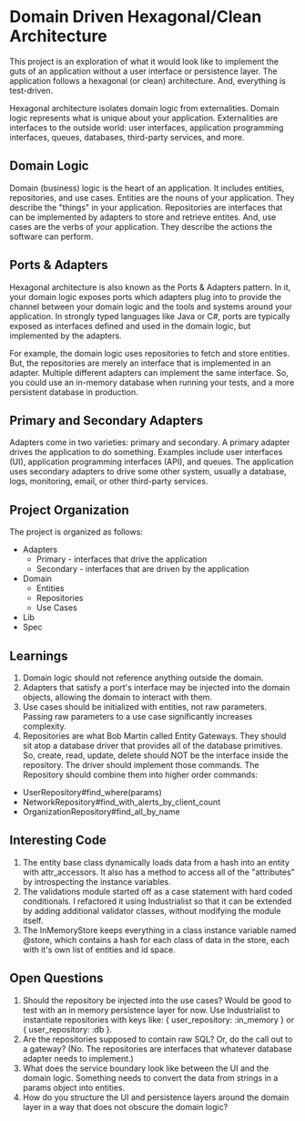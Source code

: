 # Domain Driven Hexagonal/Clean Architecture

This project is an exploration of what it would look like to implement the guts of an application without a user interface or persistence layer. The application follows a hexagonal (or clean) architecture. And, everything is test-driven.

Hexagonal architecture isolates domain logic from externalities. Domain logic represents what is unique about your application. Externalities are interfaces to the outside world: user interfaces, application programming interfaces, queues, databases, third-party services, and more.

## Domain Logic

Domain (business) logic is the heart of an application. It includes entities, repositories, and use cases. Entities are the nouns of your application. They describe the "things" in your application. Repositories are interfaces that can be implemented by adapters to store and retrieve entites. And, use cases are the verbs of your application. They describe the actions the software can perform.

## Ports & Adapters

Hexagonal architecture is also known as the Ports & Adapters pattern. In it, your domain logic exposes ports which adapters plug into to provide the channel between your domain logic and the tools and systems around your application. In strongly typed languages like Java or C#, ports are typically exposed as interfaces defined and used in the domain logic, but implemented by the adapters.

For example, the domain logic uses repositories to fetch and store entities. But, the repositories are merely an interface that is implemented in an adapter. Multiple different adapters can implement the same interface. So, you could use an in-memory database when running your tests, and a more persistent database in production.

## Primary and Secondary Adapters

Adapters come in two varieties: primary and secondary. A primary adapter drives the application to do something. Examples include user interfaces (UI), application programming interfaces (API), and queues. The application uses secondary adapters to drive some other system, usually a database, logs, monitoring, email, or other third-party services.

## Project Organization

The project is organized as follows:

* Adapters
  * Primary - interfaces that drive the application
  * Secondary - interfaces that are driven by the application
* Domain
  * Entities
  * Repositories
  * Use Cases
* Lib
* Spec

## Learnings

1. Domain logic should not reference anything outside the domain.
2. Adapters that satisfy a port's interface may be injected into the domain objects, allowing the domain to interact with them.
3. Use cases should be initialized with entities, not raw parameters. Passing raw parameters to a use case significantly increases complexity.
4. Repositories are what Bob Martin called Entity Gateways. They should sit atop a database driver that provides all of the database primitives. So, create, read, update, delete should NOT be the interface inside the repository. The driver should implement those commands. The Repository should combine them into higher order commands:

  * UserRepository#find_where(params)
  * NetworkRepository#find_with_alerts_by_client_count
  * OrganizationRepository#find_all_by_name

## Interesting Code

1. The entity base class dynamically loads data from a hash into an entity with attr_accessors. It also has a method to access all of the "attributes" by introspecting the instance variables.
2. The validations module started off as a case statement with hard coded conditionals. I refactored it using Industrialist so that it can be extended by adding additional validator classes, without modifying the module itself.
3. The InMemoryStore keeps everything in a class instance variable named @store, which contains a hash for each class of data in the store, each with it's own list of entities and id space.

## Open Questions

1. Should the repository be injected into the use cases? Would be good to test with an in memory persistence layer for now. Use Industrialist to instantiate repositories with keys like: { user_repository: :in_memory } or { user_repository: :db }.
2. Are the repositories supposed to contain raw SQL? Or, do the call out to a gateway? (No. The repositories are interfaces that whatever database adapter needs to implement.)
3. What does the service boundary look like between the UI and the domain logic. Something needs to convert the data from strings in a params object into entities.
4. How do you structure the UI and persistence layers around the domain layer in a way that does not obscure the domain logic?
